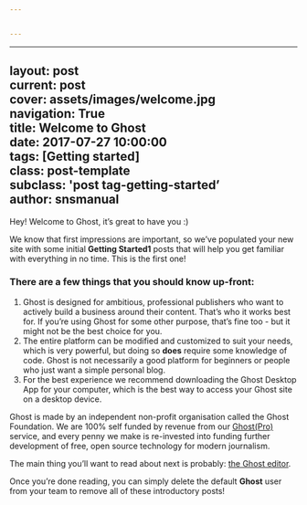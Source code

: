 ```yaml
---


---
```


<hr>
<h2 id="layout-postcurrent-postcover--assetsimageswelcome.jpgnavigation-truetitle-welcome-to-ghostdate-2017-07-27-100000tags-getting-startedclass-post-templatesubclass-post-tag-getting-startedauthor-snsmanual">layout: post<br>
current: post<br>
cover:  assets/images/welcome.jpg<br>
navigation: True<br>
title: Welcome to Ghost<br>
date: 2017-07-27 10:00:00<br>
tags: [Getting started]<br>
class: post-template<br>
subclass: 'post tag-getting-started’<br>
author: snsmanual</h2>
<p>Hey! Welcome to Ghost, it’s great to have you :)</p>
<p>We know that first impressions are important, so we’ve populated your new site with some initial <strong>Getting Started1</strong> posts that will help you get familiar with everything in no time. This is the first one!</p>
<h3 id="there-are-a-few-things-that-you-should-know-up-front">There are a few things that you should know up-front:</h3>
<ol>
<li>Ghost is designed for ambitious, professional publishers who want to actively build a business around their content. That’s who it works best for. If you’re using Ghost for some other purpose, that’s fine too - but it might not be the best choice for you.</li>
<li>The entire platform can be modified and customized to suit your needs, which is very powerful, but doing so <strong>does</strong> require some knowledge of code. Ghost is not necessarily a good platform for beginners or people who just want a simple personal blog.</li>
<li>For the best experience we recommend downloading the Ghost Desktop App for your computer, which is the best way to access your Ghost site on a desktop device.</li>
</ol>
<p>Ghost is made by an independent non-profit organisation called the Ghost Foundation. We are 100% self funded by revenue from our <a href="https://ghost.org/pricing">Ghost(Pro)</a> service, and every penny we make is re-invested into funding further development of free, open source technology for modern journalism.</p>
<p>The main thing you’ll want to read about next is probably: <a href="https://demo.ghost.io/the-editor/">the Ghost editor</a>.</p>
<p>Once you’re done reading, you can simply delete the default <strong>Ghost</strong> user from your team to remove all of these introductory posts!</p>

<!--stackedit_data:
eyJoaXN0b3J5IjpbLTEwODM4MTAxNTYsLTEyNDk1MTIzNjksNj
c4MjM1ODkyXX0=
-->